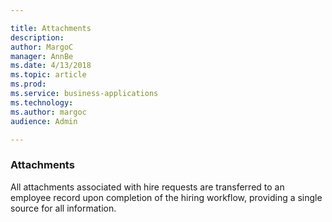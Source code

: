 ```yaml
---

title: Attachments
description: 
author: MargoC
manager: AnnBe
ms.date: 4/13/2018
ms.topic: article
ms.prod: 
ms.service: business-applications
ms.technology: 
ms.author: margoc
audience: Admin

---
```

### Attachments



All attachments associated with hire requests are transferred to an employee
record upon completion of the hiring workflow, providing a single source for all
information.
